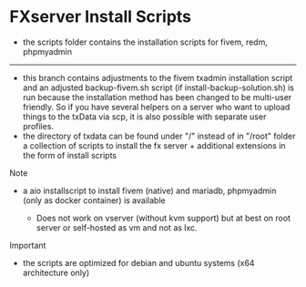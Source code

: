 # FXserver Install Scripts

- the scripts folder contains the installation scripts for fivem, redm, phpmyadmin 
------
- this branch contains adjustments to the fivem txadmin installation script and an adjusted backup-fivem.sh script (if install-backup-solution.sh) is run because the installation method has been changed to be multi-user friendly. So if you have several helpers on a server who want to upload things to the txData via scp, it is also possible with separate user profiles.
- the directory of txdata can be found under "/" instead of in "/root" folder
a collection of scripts to install the fx server + additional extensions in the form of install scripts

> [!NOTE]
> - a aio installscript to install fivem (native) and mariadb, phpmyadmin (only as docker container) is available
>
>   -  Does not work on vserver (without kvm support) but at best on root server or self-hosted as vm and not as lxc.

> [!IMPORTANT]
> - the scripts are optimized for debian and ubuntu systems (x64 architecture only)
